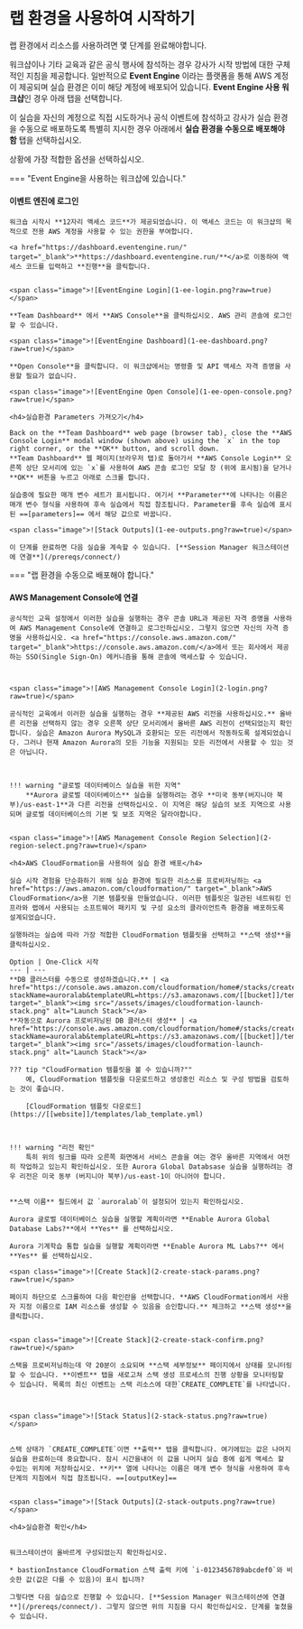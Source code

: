 # 랩 환경을 사용하여 시작하기


랩 환경에서 리소스를 사용하려면 몇 단계를 완료해야합니다.

워크샵이나 기타 교육과 같은 공식 행사에 참석하는 경우 강사가 시작 방법에 대한 구체적인 지침을 제공합니다. 일반적으로 **Event Engine** 이라는 플랫폼을 통해 AWS 계정이 제공되며 실습 환경은 이미 해당 계정에 배포되어 있습니다. **Event Engine 사용 워크샵**인 경우 아래 탭을 선택합니다.

이 실습을 자신의 계정으로 직접 시도하거나 공식 이벤트에 참석하고 강사가 실습 환경을 수동으로 배포하도록 특별히 지시한 경우 아래에서 **실습 환경을 수동으로 배포해야 함** 탭을 선택하십시오.

상황에 가장 적합한 옵션을 선택하십시오.


=== "Event Engine을 사용하는 워크샵에 있습니다."
    <h4>이벤트 엔진에 로그인</h4>

    워크숍 시작시 **12자리 액세스 코드**가 제공되었습니다. 이 액세스 코드는 이 워크샵의 목적으로 전용 AWS 계정을 사용할 수 있는 권한을 부여합니다.

    <a href="https://dashboard.eventengine.run/" target="_blank">**https://dashboard.eventengine.run/**</a>로 이동하여 액세스 코드를 입력하고 **진행**을 클릭합니다.


    <span class="image">![EventEngine Login](1-ee-login.png?raw=true)</span>

    **Team Dashboard** 에서 **AWS Console**을 클릭하십시오. AWS 관리 콘솔에 로그인 할 수 있습니다.

    <span class="image">![EventEngine Dashboard](1-ee-dashboard.png?raw=true)</span>

    **Open Console**을 클릭합니다. 이 워크샵에서는 명령줄 및 API 액세스 자격 증명을 사용할 필요가 없습니다.

    <span class="image">![EventEngine Open Console](1-ee-open-console.png?raw=true)</span>

    <h4>실습환경 Parameters 가져오기</h4>

    Back on the **Team Dashboard** web page (browser tab), close the **AWS Console Login** modal window (shown above) using the `x` in the top right corner, or the **OK** button, and scroll down.
    **Team Dashboard** 웹 페이지(브라우저 탭)로 돌아가서 **AWS Console Login** 오른쪽 상단 모서리에 있는 `x`를 사용하여 AWS 콘솔 로그인 모달 창 (위에 표시됨)을 닫거나 **OK** 버튼을 누르고 아래로 스크롤 합니다.

    실습중에 필요한 매개 변수 세트가 표시됩니다. 여기서 **Parameter**에 나타나는 이름은 매개 변수 형식을 사용하여 후속 실습에서 직접 참조됩니다. Parameter를 후속 실습에 표시된 ==[parameters]== 에서 해당 값으로 바꿉니다.

    <span class="image">![Stack Outputs](1-ee-outputs.png?raw=true)</span>

    이 단계를 완료하면 다음 실습을 계속할 수 있습니다. [**Session Manager 워크스테이션에 연결**](/prereqs/connect/)


=== "랩 환경을 수동으로 배포해야 합니다."
    <h4>AWS Management Console에 연결</h4>

    공식적인 교육 설정에서 이러한 실습을 실행하는 경우 콘솔 URL과 제공된 자격 증명을 사용하여 AWS Management Console에 연결하고 로그인하십시오. 그렇지 않으면 자신의 자격 증명을 사용하십시오. <a href="https://console.aws.amazon.com/" target="_blank">https://console.aws.amazon.com/</a>에서 또는 회사에서 제공하는 SSO(Single Sign-On) 메커니즘을 통해 콘솔에 액세스할 수 있습니다.



    <span class="image">![AWS Management Console Login](2-login.png?raw=true)</span>

    공식적인 교육에서 이러한 실습을 실행하는 경우 **제공된 AWS 리전을 사용하십시오.** 올바른 리전을 선택하지 않는 경우 오른쪽 상단 모서리에서 올바른 AWS 리전이 선택되었는지 확인합니다. 실습은 Amazon Aurora MySQL과 호환되는 모든 리전에서 작동하도록 설계되었습니다. 그러나 현재 Amazon Aurora의 모든 기능을 지원되는 모든 리전에서 사용할 수 있는 것은 아닙니다.



    !!! warning "글로벌 데이터베이스 실습을 위한 지역"
        **Aurora 글로벌 데이터베이스** 실습을 실행하려는 경우 **미국 동부(버지니아 북부)/us-east-1**과 다른 리전을 선택하십시오. 이 지역은 해당 실습의 보조 지역으로 사용되며 글로벌 데이터베이스의 기본 및 보조 지역은 달라야합니다.


    <span class="image">![AWS Management Console Region Selection](2-region-select.png?raw=true)</span>

    <h4>AWS CloudFormation을 사용하여 실습 환경 배포</h4>

    실습 시작 경험을 단순화하기 위해 실습 환경에 필요한 리소스를 프로비저닝하는 <a href="https://aws.amazon.com/cloudformation/" target="_blank">AWS CloudFormation</a>용 기본 템플릿을 만들었습니다. 이러한 템플릿은 일관된 네트워킹 인프라와 랩에서 사용되는 소프트웨어 패키지 및 구성 요소의 클라이언트측 환경을 배포하도록 설계되었습니다.

    실행하려는 실습에 따라 가장 적합한 CloudFormation 템플릿을 선택하고 **스택 생성**을 클릭하십시오.

    Option | One-Click 시작
    --- | ---
    **DB 클러스터를 수동으로 생성하겠습니다.** | <a href="https://console.aws.amazon.com/cloudformation/home#/stacks/create/review?stackName=auroralab&templateURL=https://s3.amazonaws.com/[[bucket]]/templates/lab_template.yml&param_deployCluster=No" target="_blank"><img src="/assets/images/cloudformation-launch-stack.png" alt="Launch Stack"></a>
    **자동으로 Aurora 프로비저닝된 DB 클러스터 생성** | <a href="https://console.aws.amazon.com/cloudformation/home#/stacks/create/review?stackName=auroralab&templateURL=https://s3.amazonaws.com/[[bucket]]/templates/lab_template.yml&param_deployCluster=Yes" target="_blank"><img src="/assets/images/cloudformation-launch-stack.png" alt="Launch Stack"></a>

    ??? tip "CloudFormation 템플릿을 볼 수 있습니까?""
        예, CloudFormation 템플릿을 다운로드하고 생성중인 리소스 및 구성 방법을 검토하는 것이 좋습니다.

        [CloudFormation 템플릿 다운로드](https://[[website]]/templates/lab_template.yml)



    !!! warning "리전 확인"
        특히 위의 링크를 따라 오른쪽 화면에서 서비스 콘솔을 여는 경우 올바른 지역에서 여전히 작업하고 있는지 확인하십시오. 또한 Aurora Global Databsase 실습을 실행하려는 경우 리전은 미국 동부 (버지니아 북부)/us-east-1이 아니어야 합니다.


    **스택 이름** 필드에서 값 `auroralab`이 설정되어 있는지 확인하십시오. 

    Aurora 글로벌 데이터베이스 실습을 실행할 계획이라면 **Enable Aurora Global Database Labs?**에서 **Yes** 를 선택하십시오.

    Aurora 기계학습 통합 실습을 실행할 계획이라면 **Enable Aurora ML Labs?** 에서 **Yes** 를 선택하십시오.

    <span class="image">![Create Stack](2-create-stack-params.png?raw=true)</span>

    페이지 하단으로 스크롤하여 다음 확인란을 선택합니다. **AWS CloudFormation에서 사용자 지정 이름으로 IAM 리소스를 생성할 수 있음을 승인합니다.** 체크하고 **스택 생성**을 클릭합니다.


    <span class="image">![Create Stack](2-create-stack-confirm.png?raw=true)</span>

    스택을 프로비저닝하는데 약 20분이 소요되며 **스택 세부정보** 페이지에서 상태를 모니터링 할 수 있습니다. **이벤트** 탭을 새로고쳐 스택 생성 프로세스의 진행 상황을 모니터링할 수 있습니다. 목록의 최신 이벤트는 스택 리소스에 대한`CREATE_COMPLETE`를 나타냅니다.



    <span class="image">![Stack Status](2-stack-status.png?raw=true)</span>


    스택 상태가 `CREATE_COMPLETE`이면 **출력** 탭을 클릭합니다. 여기에있는 값은 나머지 실습을 완료하는데 중요합니다. 잠시 시간을내어 이 값을 나머지 실습 중에 쉽게 액세스 할 수있는 위치에 저장하십시오. **키** 열에 나타나는 이름은 매개 변수 형식을 사용하여 후속 단계의 지침에서 직접 참조됩니다. ==[outputKey]==


    <span class="image">![Stack Outputs](2-stack-outputs.png?raw=true)</span>

    <h4>실습환경 확인</h4>


    워크스테이션이 올바르게 구성되었는지 확인하십시오.

    * bastionInstance CloudFormation 스택 출력 키에 `i-0123456789abcdef0`와 비슷한 값(값은 다를 수 있음)이 표시 됩니까?

    그렇다면 다음 실습으로 진행할 수 있습니다. [**Session Manager 워크스테이션에 연결**](/prereqs/connect/). 그렇지 않으면 위의 지침을 다시 확인하십시오. 단계를 놓쳤을 수 있습니다.

